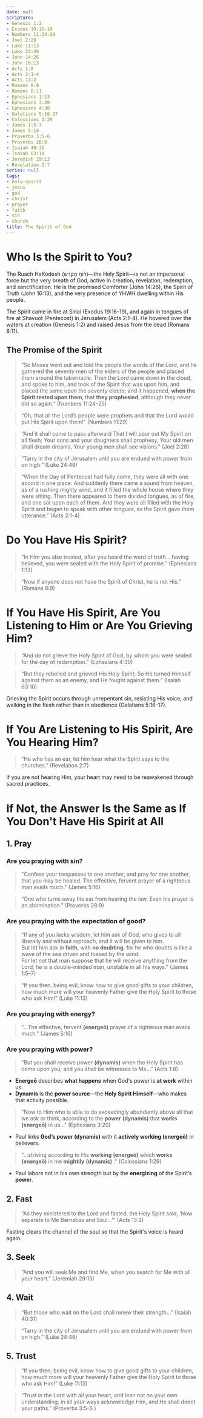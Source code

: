 ```yaml
---
date: null
scripture:
- Genesis 1:2
- Exodus 19:16-19
- Numbers 11:24-29
- Joel 2:28
- Luke 11:13
- Luke 24:49
- John 14:26
- John 16:13
- Acts 1:8
- Acts 2:1-4
- Acts 13:2
- Romans 8:9
- Romans 8:11
- Ephesians 1:13
- Ephesians 3:20
- Ephesians 4:30
- Galatians 5:16-17
- Colossians 1:29
- James 1:5-7
- James 5:16
- Proverbs 3:5-6
- Proverbs 28:9
- Isaiah 40:31
- Isaiah 63:10
- Jeremiah 29:13
- Revelation 2:7
series: null
tags:
- holy-spirit
- jesus
- god
- christ
- prayer
- faith
- sin
- church
title: The Spirit of God
---
```




# Who Is the Spirit to You?

The Ruach HaKodesh (ר֫וּחַ הַקֹּדֶשׁ)—the Holy Spirit—is not an impersonal force but the very breath of God, active in creation, revelation, redemption, and sanctification. He is the promised Comforter (John 14:26), the Spirit of Truth (John 16:13), and the very presence of YHWH dwelling within His people.

The Spirit came in fire at Sinai (Exodus 19:16-19), and again in tongues of fire at Shavuot (Pentecost) in Jerusalem (Acts 2:1-4). He hovered over the waters at creation (Genesis 1:2) and raised Jesus from the dead (Romans 8:11).

## The Promise of the Spirit


> “So Moses went out and told the people the words of the Lord, and he gathered the seventy men of the elders of the people and placed them around the tabernacle. Then the Lord came down in the cloud, and spoke to him, and took of the Spirit that was upon him, and placed the same upon the seventy elders; and it happened, **when the Spirit rested upon them**, that **they prophesied**, although they never did so again.” (Numbers 11:24–25)

>“Oh, that all the Lord’s people were prophets and that the Lord would put His Spirit upon them!” (Numbers 11:29)

>“And it shall come to pass afterward That I will pour out My Spirit on all flesh; Your sons and your daughters shall prophesy, Your old men shall dream dreams, Your young men shall see visions." (Joel 2:28)

>“Tarry in the city of Jerusalem until you are endued with power from on high.”  (Luke 24:49)

>“When the Day of Pentecost had fully come, they were all with one accord in one place. And suddenly there came a sound from heaven, as of a rushing mighty wind, and it filled the whole house where they were sitting. Then there appeared to them divided tongues, as of fire, and one sat upon each of them. And they were all filled with the Holy Spirit and began to speak with other tongues, as the Spirit gave them utterance.”  (Acts 2:1-4)

# Do You Have His Spirit?

> “In Him you also trusted, after you heard the word of truth... having believed, you were sealed with the Holy Spirit of promise.”  (Ephesians 1:13)

> “Now if anyone does not have the Spirit of Christ, he is not His.”  (Romans 8:9)

# If You Have His Spirit, Are You Listening to Him or Are You Grieving Him?

> “And do not grieve the Holy Spirit of God, by whom you were sealed for the day of redemption.”  (Ephesians 4:30)

> “But they rebelled and grieved His Holy Spirit; So He turned Himself against them as an enemy, and He fought against them.”  (Isaiah 63:10)

Grieving the Spirit occurs through unrepentant sin, resisting His voice, and walking in the flesh rather than in obedience (Galatians 5:16-17).

# If You Are Listening to His Spirit, Are You Hearing Him?

> “He who has an ear, let him hear what the Spirit says to the churches.”  (Revelation 2:7)

If you are not hearing Him, your heart may need to be reawakened through sacred practices.

# If Not, the Answer Is the Same as If You Don't Have His Spirit at All

## 1. Pray

### Are you praying with sin?

>"Confess your trespasses to one another, and pray for one another, that you may be healed. The effective, fervent prayer of a righteous man avails much." (James 5:16)

>“One who turns away his ear from hearing the law, Even his prayer is an abomination.” (Proverbs‬ ‭28‬:‭9)

### Are you praying with the expectation of good?

> “If any of you lacks wisdom, let him ask of God, who gives to all liberally and without reproach, and it will be given to him.  
> But let him ask in **faith**, with **no doubting**, for he who doubts is like a wave of the sea driven and tossed by the wind.  
> For let not that man suppose that he will receive anything from the Lord; he is a double-minded man, unstable in all his ways.” (James 1:5–7)

> “If you then, being evil, know how to give good gifts to your children, how much more will your heavenly Father give the Holy Spirit to those who ask Him!”  (Luke 11:13)

### Are you praying with energy?

> "...The effective, fervent **(energeō)**  prayer of a righteous man avails much."  (James 5:16)

### Are you praying with power?

> “But you shall receive power **(dynamis)**  when the Holy Spirit has come upon you; and you shall be witnesses to Me…”  (Acts 1:8)

- **Energeō** describes **what happens** when God's power is **at work** within us.
- **Dynamis** is the **power source**—the **Holy Spirit Himself**—who makes that activity possible.

> "Now to Him who is able to do exceedingly abundantly above all that we ask or think, according to the **power** **(dynamis)** that **works** **(energeō)** in us..." (Ephesians 3:20)

- Paul links **God’s power (dynamis)** with it **actively working (energeō)** in believers.
    
> "...striving according to His **working** **(energeō)** which **works** **(energeō)** in me **mightily** **(dynamis)** ." (Colossians 1:29)

- Paul labors not in his own strength but by the **energizing** of the Spirit’s **power**.

## 2. Fast

> “As they ministered to the Lord and fasted, the Holy Spirit said, ‘Now separate to Me Barnabas and Saul...’”  (Acts 13:2)

Fasting clears the channel of the soul so that the Spirit's voice is heard again.

## 3. Seek

> “And you will seek Me and find Me, when you search for Me with all your heart.”  (Jeremiah 29:13)

## 4. Wait

> “But those who wait on the Lord shall renew their strength...”  (Isaiah 40:31)  

> “Tarry in the city of Jerusalem until you are endued with power from on high.”  (Luke 24:49)

## 5. Trust

> “If you then, being evil, know how to give good gifts to your children, how much more will your heavenly Father give the Holy Spirit to those who ask Him!”  (Luke 11:13)

> “Trust in the Lord with all your heart, and lean not on your own understanding; in all your ways acknowledge Him, and He shall direct your paths.”  (Proverbs 3:5-6 )
